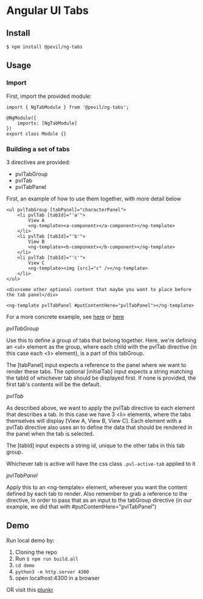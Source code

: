 # Angular UI Tabs

## Install

`$ npm install @pevil/ng-tabs`

## Usage

### Import

First, import the provided module:

```
import { NgTabModule } from '@pevil/ng-tabs';

@NgModule({
    imports: [NgTabModule]
})
export class Module {}
```

### Building a set of tabs

3 directives are provided:
* pvlTabGroup
* pvlTab
* pvlTabPanel

First, an example of how to use them together, with more detail below

```
<ul pvlTabGroup [tabPanel]="characterPanel">
    <li pvlTab [tabId]="'a'">
        View A
        <ng-template><a-component></a-component></ng-template>
    </li>
    <li pvlTab [tabId]="'b'">
        View B
        <ng-template><b-component></b-component></ng-template>
    </li>
    <li pvlTab [tabId]="'c'">
        View C
        <ng-template><img [src]="c" /></ng-template>
    </li>
</ul>

<div>some other optional content that maybe you want to place before the tab panel</div>

<ng-template pvlTabPanel #putContentHere="pvlTabPanel"></ng-template>
```

For a more concrete example, see [here](https://github.com/Pevil/ng-tabs/blob/master/demo/src/demo.component.ts) or [here](https://embed.plnkr.co/1uobXAT1HiGv8YTpz8KS)

*pvlTabGroup*

Use this to define a group of tabs that belong together. Here, we're defining an \<ul\> element as the group, where each
child with the pvlTab directive (in this case each \<li\> element), is a part of this tabGroup.

The [tabPanel] input expects a reference to the panel where we want to render these tabs.
The optional [initialTab] input expects a string matching the tabId of whichever tab should be displayed first. If none is provided, the first tab's contents will be the default.

*pvlTab*

As described above, we want to apply the pvlTab directive to each element that describes a tab. In this case we have 3 \<li\> elements, where the tabs themselves will display [View A, View B, View C]. Each element with a pvlTab directive also uses an <ng-template> to define the data that should be rendered in the panel when the tab is selected.

The [tabId] input expects a string id, unique to the other tabs in this tab group.

Whichever tab is active will have the css class `.pvl-active-tab` applied to it

*pvlTabPanel*

Apply this to an \<ng-template\> element, wherever you want the content defined by each tab to render. Also remember to grab a reference to the directive, in order to pass that as an input to the tabGroup directive (in our example, we did that with #putContentHere="pvlTabPanel")

## Demo
Run local demo by:
1. Cloning the repo
2. Run `$ npm run build.all`
3. `cd demo`
4. `python3 -m http.server 4300`
5. open localhost:4300 in a browser

OR
visit this [plunkr](https://embed.plnkr.co/1uobXAT1HiGv8YTpz8KS)
